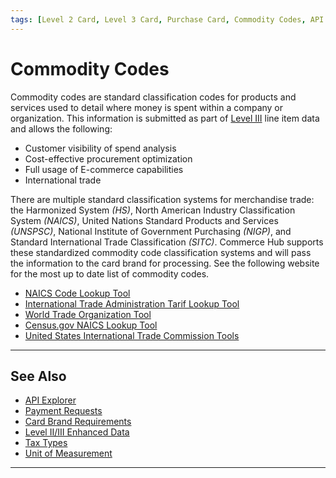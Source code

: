 ```yaml
---
tags: [Level 2 Card, Level 3 Card, Purchase Card, Commodity Codes, API Reference, Master Data]
---
```


# Commodity Codes

Commodity codes are standard classification codes for products and services used to detail where money is spent within a company or organization. This information is submitted as part of [Level III](?path=docs/Resources/Guides/Level23/Level23.md) line item data and allows the following:

- Customer visibility of spend analysis
- Cost-effective procurement optimization
- Full usage of E-commerce capabilities
- International trade

There are multiple standard classification systems for merchandise trade: the Harmonized System _(HS)_, North American Industry Classification System _(NAICS)_, United Nations Standard Products and Services _(UNSPSC)_, National Institute of Government Purchasing _(NIGP)_, and Standard International Trade Classification _(SITC)_. Commerce Hub supports these standardized commodity code classification systems and will pass the information to the card brand for processing. See the following website for the most up to date list of commodity codes.

- [NAICS Code Lookup Tool](https://www.unspsc.org/)
- [International Trade Administration Tarif Lookup Tool](https://www.trade.gov/customs-info-database-user-guide)
- [World Trade Organization Tool](https://www.wcotradetools.org/en)
- [Census.gov NAICS Lookup Tool](https://www.census.gov/naics/)
- [United States International Trade Commission Tools](https://dataweb.usitc.gov/classification)

---

## See Also

- [API Explorer](../api/?type=post&path=/payments/v1/charges)
- [Payment Requests](?path=docs/Resources/API-Documents/Payments/Payments.md)
- [Card Brand Requirements](?path=docs/Resources/Guides/Level23/Level23-Brand-Req.md)
- [Level II/III Enhanced Data](?path=docs/Resources/Guides/Level23/Level23.md)
- [Tax Types](?path=docs/Resources/Guides/Level23/Tax-Types.md)
- [Unit of Measurement](?path=docs/Resources/Guides/Level23/Unit-Measurement.md)

---
